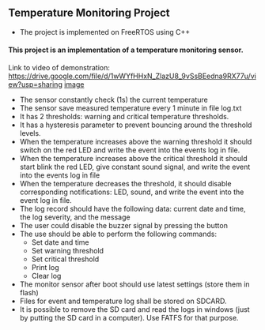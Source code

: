 
## Temperature Monitoring Project
* The project is implemented on FreeRTOS using C++
#### This project is an implementation of a temperature monitoring sensor.
Link to video of demonstration: https://drive.google.com/file/d/1wWYfHHxN_ZlazU8_9vSsBEedna9RX77u/view?usp=sharing
[image](https://drive.google.com/file/d/1wxDoJ4r8n2CSuSlKmTcWaHz4XrcWI4l1/view?usp=sharing)
+ The sensor constantly check (1s) the current temperature 
+ The sensor save measured temperature every 1 minute in file log.txt
+ It has 2 thresholds: warning and critical temperature thresholds.
+ It has a hysteresis parameter to prevent bouncing around the threshold levels.
+ When the temperature increases above the warning threshold it should switch on the red LED and write the event into the events log in file.
+ When the temperature increases above the critical threshold it should start blink the red LED, give constant sound signal, and write the event into the events log in file
+ When the temperature decreases the threshold, it should disable corresponding notifications: LED, sound, and write the event into the event log in file.
+ The log record should have the following data: current date and time, the log severity, and the message
+ The user could disable the buzzer signal by pressing the button
+ The use should be able to perform the following commands:
  - Set date and time
  - Set warning threshold
  - Set critical threshold
  - Print log
  - Clear log
+ The monitor sensor after boot should use latest settings (store them in flash)
+ Files for event and temperature log shall be stored on SDCARD.
+ It is possible to remove the SD card and read the logs in windows (just by putting the SD card in a computer). Use FATFS for that purpose.
